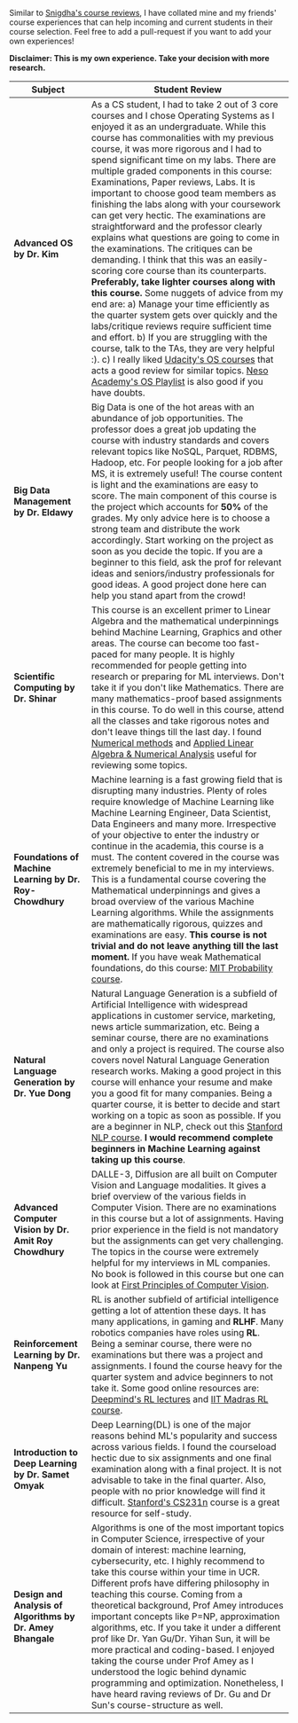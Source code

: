 
Similar to [Snigdha's course reviews](https://github.com/snigi-gupta/AttendingUniversityAtBuffalo/blob/main/Computer%20Science%20Important%20Tips/CourseReview.md), I have collated mine and my friends' course experiences that can help incoming and current students in their course selection. Feel free to add a pull-request if you want to add your own experiences!

**Disclaimer: This is my own experience. Take your decision with more research.**

| Subject | Student Review |
--- | -- |
**Advanced OS by Dr. Kim** | As a CS student, I had to take 2 out of 3 core courses and I chose Operating Systems as I enjoyed it as an undergraduate. While this course has commonalities with my previous course, it was more rigorous and I had to spend significant time on my labs. There are multiple graded components in this course: Examinations, Paper reviews, Labs. It is important to choose good team members as finishing the labs along with your coursework can get very hectic. The examinations are straightforward and the professor clearly explains what questions are going to come in the examinations. The critiques can be demanding. I think that this was an easily-scoring core course than its counterparts. **Preferably, take lighter courses along with this course.** Some nuggets of advice from my end are: a) Manage your time efficiently as the quarter system gets over quickly and the labs/critique reviews require sufficient time and effort. b) If you are struggling with the course, talk to the TAs, they are very helpful :).  c) I really liked [Udacity's OS courses](https://www.udacity.com/course/advanced-operating-systems--ud189) that acts a good review for similar topics. [Neso Academy's OS Playlist](https://www.youtube.com/playlist?list=PLBlnK6fEyqRiVhbXDGLXDk_OQAeuVcp2O) is also good if you have doubts.
**Big Data Management by Dr. Eldawy** | Big Data is one of the hot areas with an abundance of job opportunities. The professor does a great job updating the course with industry standards and covers relevant topics like NoSQL, Parquet, RDBMS, Hadoop, etc. For people looking for a job after MS, it is extremely useful! The course content is light and the examinations are easy to score. The main component of this course is the project which accounts for **50%** of the grades. My only advice here is to choose a strong team and distribute the work accordingly. Start working on the project as soon as you decide the topic. If you are a beginner to this field, ask the prof for relevant ideas and seniors/industry professionals for good ideas. A good project done here can help you stand apart from the crowd! 
**Scientific Computing by Dr. Shinar** | This course is an excellent primer to Linear Algebra and the mathematical underpinnings behind Machine Learning, Graphics and other areas. The course can become too fast-paced for many people. It is highly recommended for people getting into research or preparing for ML interviews. Don't take it if you don't like Mathematics. There are many mathematics-proof based assignments in this course. To do well in this course, attend all the classes and take rigorous notes and don't leave things till the last day. I found [Numerical methods](https://www.coursera.org/learn/numerical-methods-engineers#syllabus) and [Applied Linear Algebra & Numerical Analysis](https://faculty.washington.edu/kutz/am584/am584.html) useful for reviewing some topics.
**Foundations of Machine Learning by Dr. Roy-Chowdhury** | Machine learning is a fast growing field that is disrupting many industries. Plenty of roles require knowledge of Machine Learning like Machine Learning Engineer, Data Scientist, Data Engineers and many more. Irrespective of your objective to enter the industry or continue in the academia, this course is a must. The content covered in the course was extremely beneficial to me in my interviews. This is a fundamental course covering the Mathematical underpinnings and gives a broad overview of the various Machine Learning algorithms. While the assignments are mathematically rigorous, quizzes and examinations are easy. **This course is not trivial and do not leave anything till the last moment.** If you have weak Mathematical foundations, do this course: [MIT Probability course](https://www.youtube.com/playlist?list=PLUl4u3cNGP60hI9ATjSFgLZpbNJ7myAg6).
**Natural Language Generation by Dr. Yue Dong** | Natural Language Generation is a subfield of Artificial Intelligence with widespread applications in customer service, marketing, news article summarization, etc. Being a seminar course, there are no examinations and only a project is required. The course also covers novel Natural Language Generation research works. Making a good project in this course will enhance your resume and make you a good fit for many companies. Being a quarter course, it is better to decide and start working on a topic as soon as possible. If you are a beginner in NLP, check out this [Stanford NLP course](https://www.youtube.com/playlist?list=PLoROMvodv4rOSH4v6133s9LFPRHjEmbmJ). **I would recommend complete beginners in Machine Learning against taking up this course**. 
**Advanced Computer Vision by Dr. Amit Roy Chowdhury** | DALLE-3, Diffusion are all built on Computer Vision and Language modalities. It gives a brief overview of the various fields in Computer Vision. There are no examinations in this course but a lot of assignments. Having prior experience in the field is not mandatory but the assignments can get very challenging. The topics in the course were extremely helpful for my interviews in ML companies. No book is followed in this course but one can look at  [First Principles of Computer Vision](https://fpcv.cs.columbia.edu/).
**Reinforcement Learning by Dr. Nanpeng Yu** | RL is another subfield of artificial intelligence getting a lot of attention these days. It has many applications, in gaming and **RLHF**. Many robotics companies have roles using **RL**. Being a seminar course, there were no examinations but there was a project and assignments. I found the course heavy for the quarter system and advice beginners to not take it. Some good online resources are: [Deepmind's RL lectures](https://www.deepmind.com/learning-resources/reinforcement-learning-lecture-series-2021) and [IIT Madras RL course](https://www.youtube.com/playlist?list=PLEAYkSg4uSQ0Hkv_1LHlJtC_wqwVu6RQX).
**Introduction to Deep Learning by Dr. Samet Omyak** | Deep Learning(DL) is one of the major reasons behind ML's popularity and success across various fields. I found the courseload hectic due to six assignments and one final examination along with a final project. It is not advisable to take in the final quarter. Also, people with no prior knowledge will find it difficult. [Stanford's CS231n](http://cs231n.stanford.edu/) course is a great resource for self-study.
**Design and Analysis of Algorithms by Dr. Amey Bhangale** | Algorithms is one of the most important topics in Computer Science, irrespective of your domain of interest: machine learning, cybersecurity, etc. I highly recommend to take this course within your time in UCR. Different profs have differing philosophy in teaching this course. Coming from a theoretical background, Prof Amey introduces important concepts like P=NP, approximation algorithms, etc. If you take it under a different prof like Dr. Yan Gu/Dr. Yihan Sun, it will be more practical and coding-based. I enjoyed taking the course under Prof Amey as I understood the logic behind dynamic programming and optimization. Nonetheless, I have heard raving reviews of Dr. Gu and Dr Sun's course-structure as well. 
